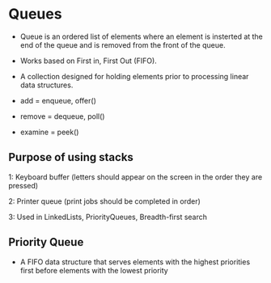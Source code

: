# Queues

- Queue is an ordered list of elements where an element is insterted at the end of the queue and is removed from the front of the queue.

- Works based on First in, First Out (FIFO).

- A collection designed for holding elements prior to processing linear data structures.

- add = enqueue, offer()
- remove = dequeue, poll()
- examine = peek()

## **Purpose of using stacks**

1: Keyboard buffer (letters should appear on the screen in the order they are pressed)

2: Printer queue (print jobs should be completed in order)

3: Used in LinkedLists, PriorityQueues, Breadth-first search

## Priority Queue

- A FIFO data structure that serves elements with the highest priorities first before elements with the lowest priority


